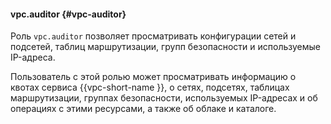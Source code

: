 #### vpc.auditor {#vpc-auditor}

Роль `vpc.auditor` позволяет просматривать конфигурации сетей и подсетей, таблиц маршрутизации, групп безопасности и используемые IP-адреса.

Пользователь с этой ролью может просматривать информацию о квотах сервиса {{vpc-short-name }}, о сетях, подсетях, таблицах маршрутизации, группах безопасности, используемых IP-адресах и об операциях с этими ресурсами, а также об облаке и каталоге. 